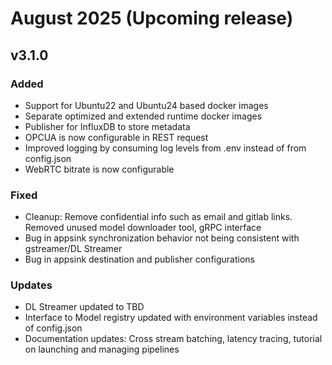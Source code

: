 # August 2025 (Upcoming release)

## v3.1.0

### Added
- Support for Ubuntu22 and Ubuntu24 based docker images
- Separate optimized and extended runtime docker images
- Publisher for InfluxDB to store metadata
- OPCUA is now configurable in REST request
- Improved logging by consuming log levels from .env instead of from config.json
- WebRTC bitrate is now configurable

### Fixed
- Cleanup: Remove confidential info such as email and gitlab links. Removed unused model downloader tool, gRPC interface
- Bug in appsink synchronization behavior not being consistent with gstreamer/DL Streamer
- Bug in appsink destination and publisher configurations

### Updates
- DL Streamer updated to TBD
- Interface to Model registry updated with environment variables instead of config.json
- Documentation updates: Cross stream batching, latency tracing, tutorial on launching and managing pipelines